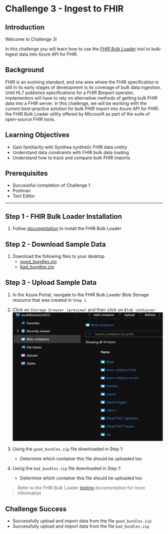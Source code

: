 # Challenge 3 - Ingest to FHIR

## Introduction

Welcome to Challenge 3!

In this challenge you will learn how to use the [FHIR Bulk Loader](https://github.com/microsoft/fhir-loader) tool to bulk-ingest data into Azure API for FHIR.

## Background

FHIR is an evolving standard, and one area where the FHIR specification is still in its early stages of development is its coverage of bulk data ingestion. Until HL7 publishes specifications for a FHIR $import operator, implementors will have to rely on alternative methods of getting bulk FHIR data into a FHIR server. In this challenge, we will be working with the current best-practice solution for bulk FHIR import into Azure API for FHIR: the FHIR Bulk Loader utility offered by Microsoft as part of the suite of open-source FHIR tools.

## Learning Objectives

+ Gain familiarity with Synthea synthetic FHIR data untilty
+ Understand data constraints with FHIR bulk data loading
+ Understand how to track and compare bulk FHIR imports

## Prerequisites

+ Successful completion of Challenge 1
+ Postman
+ Text Editor

---

## Step 1 - FHIR Bulk Loader Installation

1. Follow [documentation](https://github.com/microsoft/fhir-loader/blob/main/docs/deployment.md) to install the FHIR Bulk Loader

## Step 2 - Download Sample Data

1. Download the following files to your desktop
    + [good_bundles.zip](/docs/assets/zip/good_bundles.zip)
    + [bad_bundles.zip](/docs/assets/zip/bad_bundles.zip)

## Step 3 - Upload Sample Data

1. In the Azure Portal, navigate to the FHIR Bulk Loader Blob Storage resource that was created in `Step 1`

2. Click on `Storage browser (preview)` and then click on `Blob container`
![Blob Containers](/Challenge-3/media/loader_containers.jpg)

3. Using the `good_bundles.zip` file downloaded in Step 1:
    + Determine which container this file should be uploaded too

4. Using  the `bad_bundles.zip` file downloaded in Step 1:
    + Determine which container this file should be uploaded too

> Refer to the FHIR Bulk Loader [testing](https://github.com/microsoft/fhir-loader/blob/main/docs/testing.md) documentation for more information

## Challenge Success

+ Successfully upload and import data from the file `good_bundles.zip`
+ Successfully upload and import data from the file `bad_bundles.zip`
